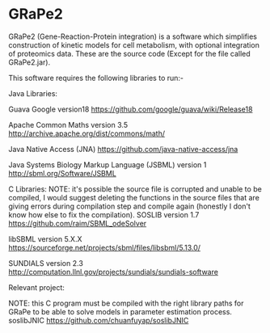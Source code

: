 # GRaPe2
GRaPe2 (Gene-Reaction-Protein integration) is a software which simplifies construction of kinetic models for cell metabolism, with optional integration of proteomics data. These are the source code (Except for the file called GRaPe2.jar).

This software requires the following libraries to run:-

Java Libraries:

Guava Google version18            https://github.com/google/guava/wiki/Release18

Apache Common Maths version 3.5   http://archive.apache.org/dist/commons/math/

Java Native Access (JNA)          https://github.com/java-native-access/jna

Java Systems Biology Markup Language (JSBML) version 1    http://sbml.org/Software/JSBML



C Libraries: 
NOTE: it's possible the source file is corrupted and unable to be compiled, I would suggest deleting the functions in the source files that are giving errors during compilation step and compile again (honestly I don't know how else to fix the compilation).
SOSLIB version 1.7 https://github.com/raim/SBML_odeSolver 

libSBML version 5.X.X https://sourceforge.net/projects/sbml/files/libsbml/5.13.0/ 

SUNDIALS version 2.3 http://computation.llnl.gov/projects/sundials/sundials-software

Relevant project:

NOTE: this C program must be compiled with the right library paths for GRaPe to be able to solve models in parameter estimation process. 
soslibJNIC https://github.com/chuanfuyap/soslibJNIC
